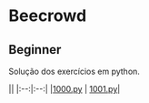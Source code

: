 # Beecrowd

## Beginner

Solução dos exercícios em python.


||
|:--:|:--:|
|[1000.py](https://github.com/melhamas-io/beecrowd/blob/main/beginner/1000/) | [1001.py](https://github.com/melhamas-io/beecrowd/blob/main/beginner/1000/)|
